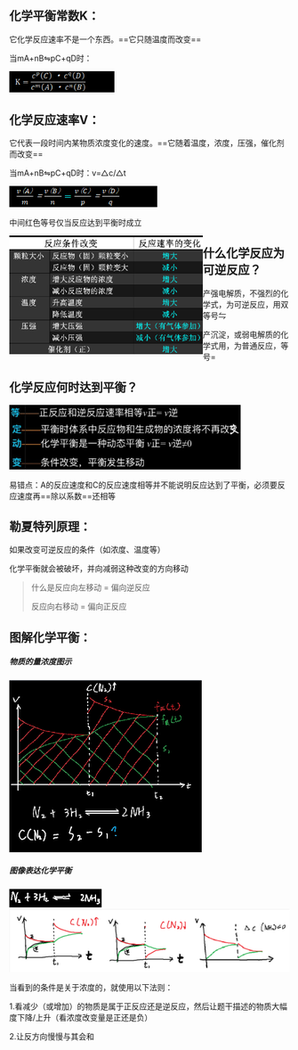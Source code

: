 ## 化学平衡常数K：

它化学反应速率不是一个东西。==它只随温度而改变==

当mA+nB⇋pC+qD时：

<div align=left> <img src="./clip_image001-1651742836805.png" alt="img" style="zoom:80%;" /> </div>

## 化学反应速率V：

它代表一段时间内某物质浓度变化的速度。==它随着温度，浓度，压强，催化剂而改变==

当mA+nB⇋pC+qD时：v=△c/△t

 ![img](clip_image001-1651743844858.png)

中间红色等号仅当反应达到平衡时成立

<div align=left> <img src="clip_image001-1651744265167.png" alt="颗 粒 大 小  浓 度  温 度  压 强  反 应 条 件 改 变  反 应 物 （ 固 ） 颗 粒 变 小  反 应 物 （ 固 ） 颗 粒 变 大  增 大 反 应 物 的 浓 度  减 小 反 应 物 的 浓 度  升 高 温 度  降 低 温 度  增 大 压 强  减 小 压 强  催 化 剂 （ 正 ）  反 应 速 率 的 变 化  增 大  减 小  增 大  增 大  增 大 （ 有 气 体 参 加 ）  减 小 （ 有 气 体 参 加 ）  增 大 " style="zoom: 50%;float: left" /> </div>  













## 什么化学反应为可逆反应？

产强电解质，不强烈的化学式，为可逆反应，用双等号⇋

产沉淀，或弱电解质的化学式用，为普通反应，等号=



## 化学反应何时达到平衡？

<div align=left> <img src="clip_image001-1651744483153.png" alt="等 一 一 正 反 应 和 逆 反 应 速 率 相 等 v 正 一 v 逆  定 一 一 一 平 衡 时 体 系 中 反 应 物 和 生 成 物 的 浓 度 将 不 再 改 支  动 一 一 一 化 学 平 衡 是 一 种 动 态 平 衡 证 一 v 逆  变 一 一 一 一 条 件 改 变 ， 平 衡 发 生 移 动 " style="zoom:80%;" /> </div>

  易错点：A的反应速度和C的反应速度相等并不能说明反应达到了平衡，必须要反应速度再==除以系数==还相等

## 勒夏特列原理：

如果改变可逆反应的条件（如浓度、温度等）

化学平衡就会被破坏，并向减弱这种改变的方向移动

> 什么是反应向左移动 = 偏向逆反应
>
> 反应向右移动 = 偏向正反应

## 图解化学平衡：

##### 物质的量浓度图示

<div align=left> <img src="clip_image001-1651744825105.png" alt="Ⅳ , 引  C Q•JD  2 Ⅳ " style="zoom:50%;" /> </div> 

##### 图像表达化学平衡

<div align=left> <img src="clip_image001-1651745031511.png" alt="img" style="zoom:67%;" /> </div> 

<div align=left> <img src="1651750177413.png" alt="1651750177413" style="zoom:67%;" /> </div>

当看到的条件是关于浓度的，就使用以下法则：

1.看减少（或增加）的物质是属于正反应还是逆反应，然后让题干描述的物质大幅度下降/上升（看浓度改变量是正还是负）

2.让反方向慢慢与其会和
